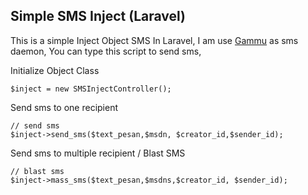 ## Simple SMS Inject (Laravel)

This is a simple Inject Object SMS In Laravel, I am use [Gammu](https://wammu.eu/gammu/) as sms daemon, You can type this script to send sms,

Initialize Object Class

```
$inject = new SMSInjectController();

```

Send sms to one recipient

```
// send sms
$inject->send_sms($text_pesan,$msdn, $creator_id,$sender_id);

```

Send sms to multiple recipient / Blast SMS

```
// blast sms
$inject->mass_sms($text_pesan,$msdns,$creator_id, $sender_id); 

```

